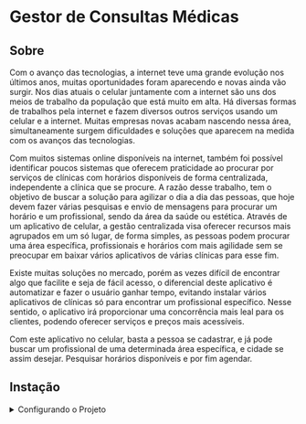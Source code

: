 # Gestor de Consultas Médicas

## Sobre

Com o avanço das tecnologias, a internet teve uma grande evolução nos últimos anos, muitas oportunidades foram aparecendo e novas ainda vão surgir. Nos dias atuais o celular juntamente com a internet são uns dos meios de trabalho da população que está muito em alta. Há diversas formas de trabalhos pela internet e fazem diversos outros serviços usando um celular e a internet. Muitas empresas novas acabam nascendo nessa área, simultaneamente surgem dificuldades e soluções que aparecem na medida com os avanços das tecnologias.  

Com muitos sistemas online disponíveis na internet, também foi possível identificar poucos sistemas que oferecem praticidade ao procurar por serviços de clínicas com horários disponíveis de forma centralizada, independente a clínica que se procure. A razão desse trabalho, tem o objetivo de buscar a solução para agilizar o dia a dia das pessoas, que hoje devem fazer várias pesquisas e envio de mensagens para procurar um horário e um profissional, sendo da área da saúde ou estética. Através de um aplicativo de celular, a gestão centralizada visa oferecer recursos mais agrupados em um só lugar, de forma simples, as pessoas podem procurar uma área específica, profissionais e horários com mais agilidade sem se preocupar em baixar vários aplicativos de várias clínicas para esse fim.  

Existe muitas soluções no mercado, porém as vezes difícil de encontrar algo que facilite e seja de fácil acesso, o diferencial deste aplicativo é automatizar e fazer o usuário ganhar tempo, evitando instalar vários aplicativos de clínicas só para encontrar um profissional específico. Nesse sentido, o aplicativo irá proporcionar uma concorrência mais leal para os clientes, podendo oferecer serviços e preços mais acessíveis. 

Com este aplicativo no celular, basta a pessoa se cadastrar, e já pode buscar um profissional de uma determinada área específica, e cidade se assim desejar. Pesquisar horários disponíveis e por fim agendar. 

## Instação
<details>
<summary>Configurando o Projeto</summary>

Para facilitar a instalação do projeto, toda a estrutura construído em docker, trouxe uma flexibilidade ao gerenciar os micro serviços.

O projeto foi destinado para ambientes Linux, pois com o grande crescimento do S.O, é muito fácil trabalhar com projetos principalmente usando o docker.

### Passo 1 

    Com o docker e docker-compose instalado em seu computador, basta seguir as seguintes instruções:

```
docker-compose up -d --build 
```

    Após subir todo o ambiente, execute esse shell script no linux:

```bash
./Setup
```

## Ionic

    Dependências: node-v16, ionic 5.16, Android Sdk, Gradle 6.5, Imagem do Android Sdk 33.0.3.

    Para a instalação do aplicativo, deixe habilitado o modo desenvolvedor no Android, depuração USB, instalaçaõ de softwares de terceiros.

    Acesse a pasta 'mobile' e dentro dela execute os seguintes comandos:

    *Obs: Deixe seu celular conectado no usb do computador, algumas versões do Android ao executar os comandos abaixo, irá solicitar permissão para instalar aplicativos.

``` 
npm install

ionic cordova run android
```

## Banco de dados Postgres

Foi adicionado no docker o software pgadmin4 para você ter acesso ao banco de dados do Postgres através do navegador pela url http://localhost:5050.

Usuário: jonathan.estefani@gmail.com
Senha: admin

</details>